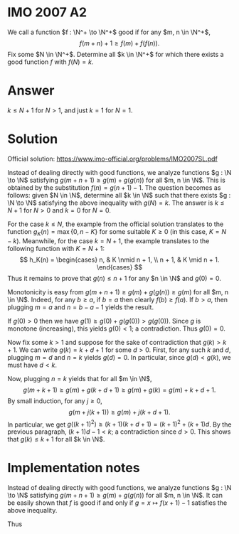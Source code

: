 # IMO 2007 A2

We call a function $f : \N^+ \to \N^+$ good if for any $m, n \in \N^+$,
$$ f(m + n) + 1 \geq f(m) + f(f(n)). $$
Fix some $N \in \N^+$.
Determine all $k \in \N^+$ for which there exists a good function $f$ with $f(N) = k$.



# Answer

$k \leq N + 1$ for $N > 1$, and just $k = 1$ for $N = 1$.



# Solution

Official solution: <https://www.imo-official.org/problems/IMO2007SL.pdf>

Instead of dealing directly with good functions, we analyze functions $g : \N \to \N$ satisfying $g(m + n + 1) \geq g(m) + g(g(n))$ for all $m, n \in \N$.
This is obtained by the substitution $f(n) = g(n + 1) - 1$.
The question becomes as follows: given $N \in \N$, determine all $k \in \N$ such that there exists $g : \N \to \N$ satisfying the above inequality with $g(N) = k$.
The answer is $k \leq N + 1$ for $N > 0$ and $k = 0$ for $N = 0$.

For the case $k \leq N$, the example from the official solution translates to the function $g_K(n) = \max\{0, n - K\}$ for some suitable $K \geq 0$ (in this case, $K = N - k$).
Meanwhile, for the case $k = N + 1$, the example translates to the following function with $K = N + 1$:
$$ h_K(n) = \begin{cases} n, & K \nmid n + 1, \\ n + 1, & K \mid n + 1. \end{cases} $$
Thus it remains to prove that $g(n) \leq n + 1$ for any $n \in \N$ and $g(0) = 0$.

Monotonicity is easy from $g(m + n + 1) \geq g(m) + g(g(n)) \geq g(m)$ for all $m, n \in \N$.
Indeed, for any $b \geq a$, if $b = a$ then clearly $f(b) \geq f(a)$.
If $b > a$, then plugging $m = a$ and $n = b - a - 1$ yields the result.

If $g(0) > 0$ then we have $g(1) \geq g(0) + g(g(0)) > g(g(0))$.
Since $g$ is monotone (increasing), this yields $g(0) < 1$; a contradiction.
Thus $g(0) = 0$.

Now fix some $k > 1$ and suppose for the sake of contradiction that $g(k) > k + 1$.
We can write $g(k) = k + d + 1$ for some $d > 0$.
First, for any such $k$ and $d$, plugging $m = d$ and $n = k$ yields $g(d) = 0$.
In particular, since $g(d) < g(k)$, we must have $d < k$.

Now, plugging $n = k$ yields that for all $m \in \N$,
$$ g(m + k + 1) \geq g(m) + g(k + d + 1) \geq g(m) + g(k) = g(m) + k + d + 1. $$
By small induction, for any $j \geq 0$,
$$ g(m + j(k + 1)) \geq g(m) + j(k + d + 1). $$
In particular, we get $g((k + 1)^2) \geq (k + 1)(k + d + 1) = (k + 1)^2 + (k + 1)d$.
By the previous paragraph, $(k + 1)d - 1 < k$; a contradiction since $d > 0$.
This shows that $g(k) \leq k + 1$ for all $k \in \N$.



# Implementation notes

Instead of dealing directly with good functions, we analyze functions $g : \N \to \N$ satisfying $g(m + n + 1) \geq g(m) + g(g(n))$ for all $m, n \in \N$.
It can be easily shown that $f$ is good if and only if $g = x \mapsto f(x + 1) - 1$ satisfies the above inequality.

Thus
